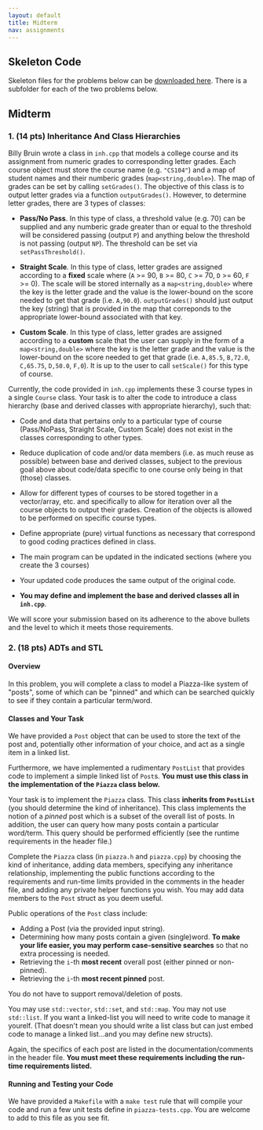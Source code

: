 ```yaml
---
layout: default
title: Midterm
nav: assignments
---
```


## Skeleton Code

Skeleton files for the problems below can be [downloaded here]({{site.baseurl}}/resources/mt-su20.zip).  There is a subfolder for each of the two problems below.

## Midterm

### 1. (14 pts) Inheritance And Class Hierarchies

Billy Bruin wrote a class in  `inh.cpp` that models a college course and its assignment from numeric grades to corresponding letter grades.  Each course object must store the course name (e.g. `"CS104"`) and a map of student names and their numberic grades (`map<string,double>`). The map of grades can be set by calling `setGrades()`.  The objective of this class is to output letter grades via a function `outputGrades()`.  However, to determine letter grades, there are 3 types of classes:

  - **Pass/No Pass**.  In this type of class, a threshold value (e.g. 70) can be supplied and any numberic grade greater than or equal to the threshold will be considered passing (output `P`) and anything below the threshold is not passing (output `NP`).  The threshold can be set via `setPassThreshold()`.

  - **Straight Scale**.  In this type of class, letter grades are assigned according to a **fixed** scale where (`A` >= 90, `B` >= 80, `C` >= 70, `D` >= 60, `F` >= 0). The scale will be stored internally as a `map<string,double>` where the key is the letter grade and the value is the lower-bound on the score needed to get that grade (i.e. `A,90.0`).  `outputGrades()` should just output the key (string) that is provided in the map that correponds to the appropriate lower-bound associated with that key.    

  - **Custom Scale**.  In this type of class, letter grades are assigned according to a **custom** scale that the user can supply in the form of a `map<string,double>` where the key is the letter grade and the value is the lower-bound on the score needed to get that grade (i.e. `A,85.5`, `B,72.0`, `C,65.75`, `D,50.0`, `F,0`).  It is up to the user to call `setScale()` for this type of course. 
  
Currently, the code provided in `inh.cpp` implements these 3 course types in a single `Course` class.  Your task is to alter the code to introduce a class hierarchy (base and derived classes with appropriate hierarchy), such that:

  - Code and data that pertains only to a particular type of course (Pass/NoPass, Straight Scale, Custom Scale) does not exist in the classes corresponding to other types.  

  - Reduce duplication of code and/or data members (i.e. as much reuse as possible) between base and derived classes, subject to the previous goal above about code/data specific to one course only being in that (those) classes.

  - Allow for different types of courses to be stored together in a vector/array, etc. and specifically to allow for iteration over all the course objects to output their grades.  Creation of the objects is allowed to be performed on specific course types.

  - Define appropriate (pure) virtual functions as necessary that correspond to good coding practices defined in class.

  - The main program can be updated in the indicated sections (where you create the 3 courses)

  - Your updated code produces the same output of the original code.

  - **You may define and implement the base and derived classes all in `inh.cpp`**.  

We will score your submission based on its adherence to the above bullets and the level to which it meets those requirements.


### 2. (18 pts) ADTs and STL

#### Overview
In this problem, you will complete a class to model a Piazza-like system of "posts", some of which can be "pinned" and which can be searched quickly to see if they contain a particular term/word. 

#### Classes and Your Task
We have provided a `Post` object that can be used to store the text of the post and, potentially other information of your choice, and act as a single item in a linked list. 

Furthermore, we have implemented a rudimentary `PostList` that provides code to implement a simple linked list of `Post`s.  **You must use this class in the implementation of the `Piazza` class below.**

Your task is to implement the `Piazza` class.  This class **inherits from `PostList`** (you should determine the kind of inheritance). This class implements the notion of a *pinned* post which is a subset of the overall list of posts.  In addition, the user can query how many posts contain a particular word/term.  This query should be performed efficiently (see the runtime requirements in the header file.) 

Complete the `Piazza` class (in `piazza.h` and `piazza.cpp`) by choosing the kind of inheritance, adding data members, specifying any inheritance relationship, implementing the public functions according to the requirements and run-time limits provided in the comments in the header file, and adding any private helper functions you wish. You may add data members to the `Post` struct as you deem useful.

Public operations of the `Post` class include:

  + Adding a Post (via the provided input string).
  + Determining how many posts contain a given (single)word.  **To make your life easier, you may perform case-sensitive searches** so that no extra processing is needed.
  + Retrieving the `i`-th **most recent** overall post (either pinned or non-pinned).
  + Retrieving the `i`-th **most recent pinned** post.

You do not have to support removal/deletion of posts.

You may use `std::vector`, `std::set`, and `std::map`. You may not use `std::list`. If you want a linked-list you will need to write code to manage it yourelf.  (That doesn't mean you should write a list class but can just embed code to manage a linked list...and you may define new structs).

Again, the specifics of each post are listed in the documentation/comments in the header file.  **You must meet these requirements including the run-time requirements listed.**

#### Running and Testing your Code

We have provided a `Makefile` with a `make test` rule that will compile your code and run a few unit tests define in `piazza-tests.cpp`.  You are welcome to add to this file as you see fit.
